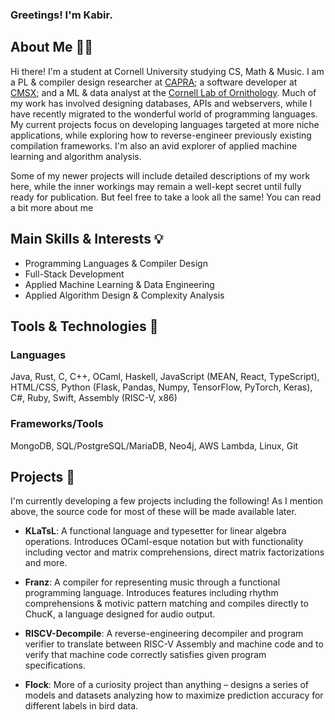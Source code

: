 ### Greetings! I'm Kabir.

## About Me 👋🏼
Hi there! I'm a student at Cornell University studying CS, Math & Music. I am a PL \& compiler design researcher at [CAPRA](https://capra.cs.cornell.edu/); a software developer at [CMSX](https://www.cs.cornell.edu/projects/cms/cmsx/); and a ML & data analyst at the [Cornell Lab of Ornithology](https://merlin.allaboutbirds.org/). Much of my work has involved designing databases, APIs and webservers, while I have recently migrated to the wonderful world of programming languages. My current projects focus on developing languages targeted at more niche applications, while exploring how to reverse-engineer previously existing compilation frameworks. I'm also an avid explorer of applied machine learning and algorithm analysis.

Some of my newer projects will include detailed descriptions of my work here, while the inner workings may remain a well-kept secret until fully ready for publication. But feel free to take a look all the same! You can read a bit more about me

## Main Skills & Interests 💡
- Programming Languages & Compiler Design
- Full-Stack Development
- Applied Machine Learning \& Data Engineering
- Applied Algorithm Design \& Complexity Analysis
  
## Tools & Technologies 🔧
  ### Languages
  Java, Rust, C, C++, OCaml, Haskell, JavaScript (MEAN, React, TypeScript), HTML/CSS, Python (Flask, Pandas, Numpy, TensorFlow, PyTorch, Keras), C#, Ruby, Swift, Assembly (RISC-V, x86)

  ### Frameworks/Tools
  MongoDB, SQL/PostgreSQL/MariaDB, Neo4j, AWS Lambda, Linux, Git

## Projects 🌱
I'm currently developing a few projects including the following! As I mention above, the source code for most of these will be made available later.
- **KLaTsL**: A functional language and typesetter for linear algebra operations. Introduces OCaml-esque notation but with functionality including vector and matrix comprehensions, direct matrix factorizations and more.

- **Franz**: A compiler for representing music through a functional programming language. Introduces features including rhythm comprehensions & motivic pattern matching and compiles directly to ChucK, a language designed for audio output.

- **RISCV-Decompile**: A reverse-engineering decompiler and program verifier to translate between RISC-V Assembly and machine code and to verify that machine code correctly satisfies given program specifications.

- **Flock**: More of a curiosity project than anything – designs a series of models and datasets analyzing how to maximize prediction accuracy for different labels in bird data.
